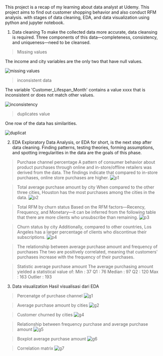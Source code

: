 This project is a recap of my learning about data analyst at Udemy. 
This project aims to find out customer shopping behavior and also conduct RFM analysis. 
with stages of data cleaning, EDA, and data visualization using python and jupyter notebook.


1.	Data cleaning
    To make the collected data more accurate, data cleansing is required.
  	Three components of this data—completeness, consistency, and uniqueness—need to be cleansed.
  	
> Missing values

The income and city variables are the only two that have null values.



![missing values](https://github.com/user-attachments/assets/54c85e46-8408-44b3-a4de-a5c8b8235fd9)

> inconsistent data

The variable 'Customer_Lifespan_Month' contains a value xxxx that is inconsistent or does not match other values.


![inconsistency](https://github.com/user-attachments/assets/932d0ab1-3cf7-4f85-9dfe-882970382f5c)

> duplicates value

One row of the data has similarities.


![duplicat](https://github.com/user-attachments/assets/7dd71559-ba4b-4b37-912f-2a25321ec16b)     


2.	EDA
    Exploratory Data Analysis, or EDA for short, is the next step after data cleaning.
  	Finding patterns, testing theories, forming assumptions, and spotting irregularities in the data are the goals of this phase.
	
> Purchase channel percentage
A pattern of consumer behavior about product purchases through online and in-store/offline retailers was derived from the data.
The findings indicate that compared to in-store purchases, online store purchases are higher.
![p1](https://github.com/user-attachments/assets/6e88589c-8986-4196-bce1-a5bae852c8ab)

> Total average purchase amount by city
When compared to the other three cities, Houston has the most purchases among the cities in the data.
 ![p2](https://github.com/user-attachments/assets/e3c83f56-0724-4c15-9de1-c9ca8dcf2714)

> Total RFM by churn status
Based on the RFM factors—Recency, Frequency, and Monetary—it can be inferred from the following table
that there are more clients who unsubscribe than remaining.
 ![p3](https://github.com/user-attachments/assets/d44b3da6-b5b7-4173-8474-3f1f7005e944)

> Churn status by city
Additionally, compared to other countries, Los Angeles has a larger percentage of clients who discontinue their subscriptions.
 ![p4](https://github.com/user-attachments/assets/7b2091b1-fa7f-4b75-988e-9d2513575f90)

> The relationship between average purchase amount and frequency of purchases
The two are positively correlated, meaning that customers' purchases increase with the frequency of their purchases.

> Statistic average purchase amount
The average purchasing amount yielded a statistical value of:
 Min : 37
 Q1 : 76
 Median : 97
 Q2 : 120
 Max : 163
 Outlier : 193 

3.	Data visualization
Hasil visualisasi dari EDA

> Percenatge of purchase channel
![g1](https://github.com/user-attachments/assets/bbe06bc0-5be5-45a1-baa1-04c219b5d0e9)

> Average purchase amount by cities
![g2](https://github.com/user-attachments/assets/115059bf-febc-4019-83bc-2d6e2fe7f5b0)

>  Customer churned by cities
![g4](https://github.com/user-attachments/assets/eabaf1f2-eb9a-472c-a504-9e096ceb87f8)

> Relationship between frequency purchase and average purchase amount
![g5](https://github.com/user-attachments/assets/c4d01532-6e35-42a2-9a2d-6422788ff6e7)

> Boxplot average purchase amount
![g6](https://github.com/user-attachments/assets/1457804a-362c-4ffb-bac9-9b15d2de4e70)

> Correlation matrix
![g7](https://github.com/user-attachments/assets/fd55e942-7ec9-4e5d-96b4-7f29c7fba9c4)

